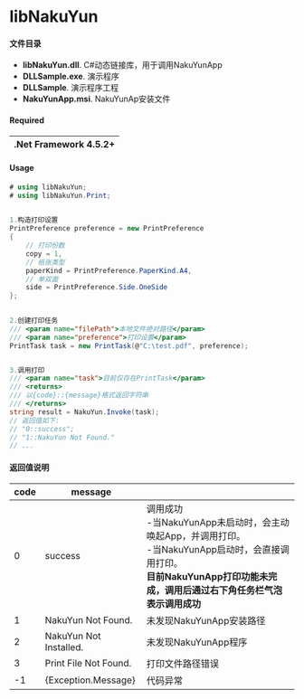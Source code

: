 # libNakuYun

#### 文件目录
- **libNakuYun.dll**. C#动态链接库，用于调用NakuYunApp
- **DLLSample.exe**. 演示程序
- **DLLSample**. 演示程序工程
- **NakuYunApp.msi**. NakuYunAp安装文件

#### Required
| .Net Framework 4.5.2+| 
|---------------|

#### Usage
```c#
# using libNakuYun;
# using libNakuYun.Print;

 
1.构造打印设置
PrintPreference preference = new PrintPreference
{
    // 打印份数
    copy = 1,
    // 纸张类型
    paperKind = PrintPreference.PaperKind.A4,
    // 单双面
    side = PrintPreference.Side.OneSide
};

 
2.创建打印任务
/// <param name="filePath">本地文件绝对路径</param>
/// <param name="preference">打印设置</param>
PrintTask task = new PrintTask(@"C:\test.pdf", preference);


3.调用打印
/// <param name="task">目前仅存在PrintTask</param>
/// <returns>
/// 以{code}::{message}格式返回字符串
/// </returns>
string result = NakuYun.Invoke(task);
// 返回值如下: 
// "0::success"; 
// "1::NakuYun Not Found."
// ...

```

#### 返回值说明

|code|message||
|---------------|---------------|---------------|
|0| success|调用成功<br>-当NakuYunApp未启动时，会主动唤起App，并调用打印。<br>-当NakuYunApp启动时，会直接调用打印。<br>**目前NakuYunApp打印功能未完成，调用后通过右下角任务栏气泡表示调用成功**
|1| NakuYun Not Found.|未发现NakuYunApp安装路径
|2| NakuYun Not Installed.|未发现NakuYunApp程序
|3| Print File Not Found.|打印文件路径错误
|-1|{Exception.Message}|代码异常
